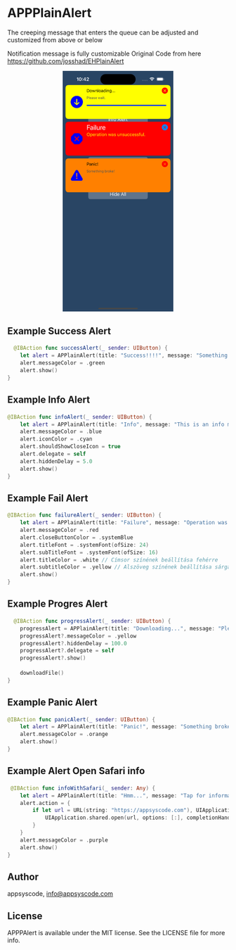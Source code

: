 # APPPlainAlert
 The creeping message that enters the queue can be adjusted and customized from above or below
 
Notification message is fully customizable
Original Code from here https://github.com/josshad/EHPlainAlert


<p align="center">
<img style="text-align:center" src="APPAlertSwift.png" width="50%" height="50%">
</p>


## Example Success Alert
````Swift  
  @IBAction func successAlert(_ sender: UIButton) {
	let alert = APPlainAlert(title: "Success!!!!", message: "Something works! Lorem ipsum!", type: .success)
	alert.messageColor = .green
	alert.show()
}
````

## Example Info Alert
````Swift  
@IBAction func infoAlert(_ sender: UIButton) {
	let alert = APPlainAlert(title: "Info", message: "This is an info message.", type: .info)
	alert.messageColor = .blue
	alert.iconColor = .cyan
	alert.shouldShowCloseIcon = true
	alert.delegate = self
	alert.hiddenDelay = 5.0
	alert.show()
}
````

## Example Fail Alert
````Swift  
@IBAction func failureAlert(_ sender: UIButton) {
	let alert = APPlainAlert(title: "Failure", message: "Operation was unsuccessful.", type: .error)
	alert.messageColor = .red
	alert.closeButtonColor = .systemBlue
	alert.titleFont = .systemFont(ofSize: 24)
	alert.subTitleFont = .systemFont(ofSize: 16)
	alert.titleColor = .white // Címsor színének beállítása fehérre
	alert.subtitleColor = .yellow // Alszöveg színének beállítása sárgára
	alert.show()
}

````

## Example Progres Alert
````Swift  
  @IBAction func progressAlert(_ sender: UIButton) {
	progressAlert = APPlainAlert(title: "Downloading...", message: "Please wait.", type: .progress)
	progressAlert?.messageColor = .yellow
	progressAlert?.hiddenDelay = 100.0
	progressAlert?.delegate = self
	progressAlert?.show()

	downloadFile()
}
````
## Example Panic Alert
````Swift  
@IBAction func panicAlert(_ sender: UIButton) {
	let alert = APPlainAlert(title: "Panic!", message: "Something broke!", type: .panic)
	alert.messageColor = .orange
	alert.show()
}

````

## Example Alert Open Safari info
````Swift  
 @IBAction func infoWithSafari(_ sender: Any) {
	let alert = APPlainAlert(title: "Hmm...", message: "Tap for information", type: .info)
	alert.action = {
		if let url = URL(string: "https://appsyscode.com"), UIApplication.shared.canOpenURL(url) {
			UIApplication.shared.open(url, options: [:], completionHandler: nil)
		}
	}
	alert.messageColor = .purple
	alert.show()
}
````
## Author

appsyscode, info@appsyscode.com

## License

APPPAlert is available under the MIT license. See the LICENSE file for more info.
